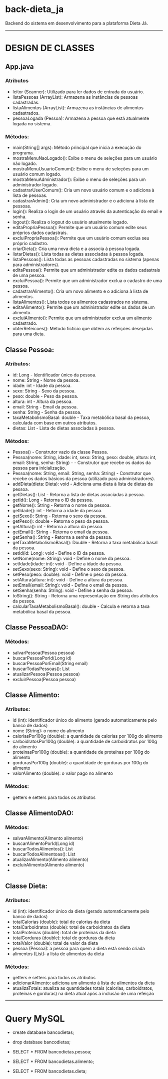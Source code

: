 # back-dieta_ja
Backend do sistema em desenvolvimento para a plataforma Dieta Já.

-------------
# DESIGN DE CLASSES

## App.java
### Atributos
- leitor (Scanner): Utilizado para ler dados de entrada do usuário.
- listaPessoas (ArrayList<Pessoa>): Armazena as instâncias de pessoas cadastradas.
- listaAlimentos (ArrayList<Alimento>): Armazena as instâncias de alimentos cadastrados.
- pessoaLogada (Pessoa): Armazena a pessoa que está atualmente logada no sistema.
### Métodos:
- main(String[] args): Método principal que inicia a execução do programa.
- mostraMenuNaoLogado(): Exibe o menu de seleções para um usuário não logado.
- mostraMenuUsuarioComum(): Exibe o menu de seleções para um usuário comum logado.
- mostraMenuAdministrador(): Exibe o menu de seleções para um administrador logado.
- cadastrarUserComum(): Cria um novo usuário comum e o adiciona à lista de pessoas.
- cadastrarAdmin(): Cria um novo administrador e o adiciona à lista de pessoas.
- login(): Realiza o login de um usuário através da autenticação do email e senha.
- logout(): Realiza o logout do usuário atualmente logado.
- editaPropriaPessoa(): Permite que um usuário comum edite seus próprios dados cadastrais.
- excluiPropriaPessoa(): Permite que um usuário comum exclua seu próprio cadastro.
- criarDieta(): Cria uma nova dieta e a associa à pessoa logada.
- listarDietas(): Lista todas as dietas associadas à pessoa logada.
- listaPessoas(): Lista todas as pessoas cadastradas no sistema (apenas para administradores).
- editaPessoa(): Permite que um administrador edite os dados cadastrais de uma pessoa.
- excluiPessoa(): Permite que um administrador exclua o cadastro de uma pessoa.
- cadastrarAlimento(): Cria um novo alimento e o adiciona à lista de alimentos.
- listaAlimentos(): Lista todos os alimentos cadastrados no sistema.
- editaAlimento(): Permite que um administrador edite os dados de um alimento.
- excluiAlimento(): Permite que um administrador exclua um alimento cadastrado.
- obterRefeicoes(): Método fictício que obtém as refeições desejadas para uma dieta.

## Classe Pessoa:
### Atributos:
- id: Long - Identificador único da pessoa.
- nome: String - Nome da pessoa.
- idade: int - Idade da pessoa.
- sexo: String - Sexo da pessoa.
- peso: double - Peso da pessoa.
- altura: int - Altura da pessoa.
- email: String - Email da pessoa.
- senha: String - Senha da pessoa.
- taxaMetabolismoBasal: double - Taxa metabólica basal da pessoa, calculada com base em outros atributos.
- dietas: List<Dieta> - Lista de dietas associadas à pessoa.
### Métodos:
- Pessoa() - Construtor vazio da classe Pessoa.
- Pessoa(nome: String, idade: int, sexo: String, peso: double, altura: int, email: String, senha: String) - - Construtor que recebe os dados da pessoa para inicialização.
- Pessoa(nome: String, email: String, senha: String) - Construtor que recebe os dados básicos da pessoa (utilizado para administradores).
- addDieta(dieta: Dieta): void - Adiciona uma dieta à lista de dietas da pessoa.
- getDietas(): List<Dieta> - Retorna a lista de dietas associadas à pessoa.
- getId(): Long - Retorna o ID da pessoa.
- getNome(): String - Retorna o nome da pessoa.
- getIdade(): int - Retorna a idade da pessoa.
- getSexo(): String - Retorna o sexo da pessoa.
- getPeso(): double - Retorna o peso da pessoa.
- getAltura(): int - Retorna a altura da pessoa.
- getEmail(): String - Retorna o email da pessoa.
- getSenha(): String - Retorna a senha da pessoa.
- getTaxaMetabolismoBasal(): Double - Retorna a taxa metabólica basal da pessoa.
- setId(id: Long): void - Define o ID da pessoa.
- setNome(nome: String): void - Define o nome da pessoa.
- setIdade(idade: int): void - Define a idade da pessoa.
- setSexo(sexo: String): void - Define o sexo da pessoa.
- setPeso(peso: double): void - Define o peso da pessoa.
- setAltura(altura: int): void - Define a altura da pessoa.
- setEmail(email: String): void - Define o email da pessoa.
- setSenha(senha: String): void - Define a senha da pessoa.
- toString(): String - Retorna uma representação em String dos atributos da pessoa.
- calcularTaxaMetabolismoBasal(): double - Calcula e retorna a taxa metabólica basal da pessoa.

## Classe PessoaDAO:
### Métodos:
- salvarPessoa(Pessoa pessoa)
- buscarPessoaPorId(Long id)
- buscarPessoaPorEmail(String email)
- buscarTodasPessoas(): List<Pessoa>
- atualizarPessoa(Pessoa pessoa)
- excluirPessoa(Pessoa pessoa)

## Classe Alimento:
### Atributos:
- id (int): identificador único do alimento (gerado automaticamente pelo banco de dados)
- nome (String): o nome do alimento
- caloriasPor100g (double): a quantidade de calorias por 100g do alimento
- carboidratosPor100g (double): a quantidade de carboidratos por 100g do alimento
- proteinasPor100g (double): a quantidade de proteínas por 100g do alimento
- gordurasPor100g (double): a quantidade de gorduras por 100g do alimento
- valorAlimento (double): o valor pago no alimento
### Métodos:
- getters e setters para todos os atributos

## Classe AlimentoDAO:
### Métodos:
- salvarAlimento(Alimento alimento)
- buscarAlimentoPorId(Long id)
- buscarTodosAlimentos(): List<Alimento>
- buscarTodosAlimentoas(): List<Alimento>
- atualizarAlimento(Alimento alimento)
- excluirAlimento(Alimento alimento)
- 
## Classe Dieta:
### Atributos:
- id (int): identificador único da dieta (gerado automaticamente pelo banco de dados)
- totalCalorias (double): total de calorias da dieta
- totalCarboidratos (double): total de carboidratos da dieta
- totalProteinas (double): total de proteinas da dieta
- totalGorduras (double): total de gorduras da dieta
- totalValor (double): total de valor da dieta
- pessoa (Pessoa): a pessoa para quem a dieta está sendo criada
- alimentos (List<Alimento>): a lista de alimentos da dieta
### Métodos:
- getters e setters para todos os atributos
- adicionarAlimento: adiciona um alimento à lista de alimentos da dieta
- atualizaTotais: atualiza as quantidades totais (calorias, carboidratos, proteínas e gorduras) na dieta atual após a inclusão de uma refeição

-----------------------------------

# Query MySQL
- create database bancodietas;
- drop database bancodietas;

- SELECT * FROM bancodietas.pessoa;
- SELECT * FROM bancodietas.alimento;
- SELECT * FROM bancodietas.dieta;